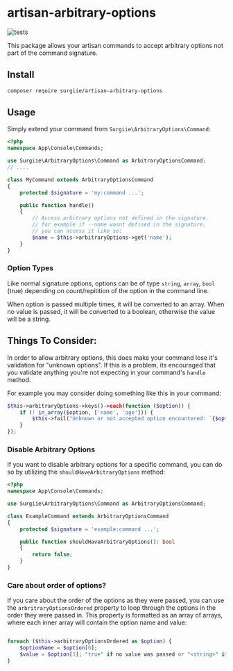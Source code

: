 # artisan-arbitrary-options

![tests](https://github.com/surgiie/artisan-arbitrary-options/actions/workflows/tests.yml/badge.svg)

This package allows your artisan commands to accept arbitrary options not part of the command signature.

## Install

```bash
composer require surgiie/artisan-arbitrary-options
```

## Usage

Simply extend your command from `Surgiie\ArbitraryOptions\Command`:

```php
<?php
namespace App\Console\Commands;

use Surgiie\ArbitraryOptions\Command as ArbitraryOptionsCommand;
// ....

class MyCommand extends ArbitraryOptionsCommand
{
    protected $signature = 'my:command ...';

    public function handle()
    {
        // Access arbitrary options not defined in the signature.
        // for example if --name wasnt defined in the signature,
        // you can access it like so:
        $name = $this->arbitraryOptions->get('name');
    }
}
```

### Option Types

Like normal signature options, options can be of type `string`, `array`, `bool` (true) depending on count/repitition of the option in the command line.

When option is passed multiple times, it will be converted to an array. When no value is passed, it will be converted to a boolean, otherwise the value will be a string.

## Things To Consider:

In order to allow arbitrary options, this does make your command lose it's validation for "unknown options". If this is a problem, its encouraged that you validate anything you're not expecting in your command's `handle` method.

For example you may consider doing something like this in your command:

```php
$this->arbitraryOptions->keys()->each(function ($option)) {
    if (! in_array($option, ['name', 'age'])) {
        $this->fail("Unknown or not accepted option encountered: `{$option}`.");
    }
});
```

### Disable Arbitrary Options

If you want to disable arbitrary options for a specific command, you can do so by utilizing the `shouldHaveArbitraryOptions` method:

```php
<?php
namespace App\Console\Commands;

use Surgiie\ArbitraryOptions\Command as ArbitraryOptionsCommand;

class ExampleCommand extends ArbitraryOptionsCommand
{
    protected $signature = 'example:command ...';

    public function shouldHaveArbitraryOptions(): bool
    {
        return false;
    }
}

```

### Care about order of options?

If you care about the order of the options as they were passed, you can use the `arbritraryOptionsOrdered` property to loop through the options in the order they were passed in.
This property is formatted as an array of arrays, where each inner array will contain the option name and value:

```php

foreach ($this->arbitraryOptionsOrdered as $option) {
    $optionName = $option[0];
    $value = $option[1]; "true" if no value was passed or "<string>" if a value was passed.
}

```
